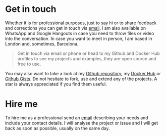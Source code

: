 # Get in touch

Whether it is for professional purposes, just to say hi or to share feedback and
corrections you can get in touch via [email]. I am also available on WhatsApp
and Google Hangouts in case you need to throw files or video into the
conversation. In case you want to meet in person, I am based in London and,
sometimes, Barcelona.

> Get in touch via email or phone or head to my Github and Docker Hub profiles
> to see my projects and examples, they are open source and free to use.

You may also want to take a look at my [Github repository][github-repository],
my [Docker Hub][docker-hub] or [Github Gists][github-gists]. Do not hesitate to
fork, use and extend any of the projects. A star is always appreciated if you
find them useful.

# Hire me

To hire me as a professional send an [email] describing your needs and include
your contact details. I will analyse the project or issue and I will get back as
soon as possible, usually on the same day.

[docker-hub]: https://hub.docker.com/u/marcbperez/
[email]: mailto:marcbperezdev@gmail.com
[github-gists]: https://gist.github.com/marcbperez
[github-repository]: https://github.com/marcbperez
